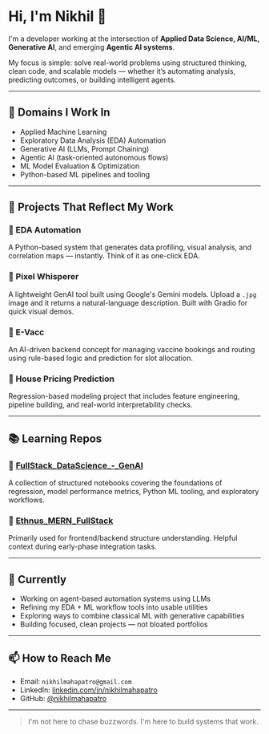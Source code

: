 # Hi, I'm Nikhil 👋

I'm a developer working at the intersection of **Applied Data Science, AI/ML, Generative AI**, and emerging **Agentic AI systems**.

My focus is simple: solve real-world problems using structured thinking, clean code, and scalable models — whether it’s automating analysis, predicting outcomes, or building intelligent agents.

---

## 🧠 Domains I Work In

- Applied Machine Learning  
- Exploratory Data Analysis (EDA) Automation  
- Generative AI (LLMs, Prompt Chaining)  
- Agentic AI (task-oriented autonomous flows)  
- ML Model Evaluation & Optimization  
- Python-based ML pipelines and tooling

---

## 🔨 Projects That Reflect My Work

### 🔹 EDA Automation  
A Python-based system that generates data profiling, visual analysis, and correlation maps — instantly. Think of it as one-click EDA.

### 🔹 Pixel Whisperer  
A lightweight GenAI tool built using Google's Gemini models. Upload a `.jpg` image and it returns a natural-language description. Built with Gradio for quick visual demos.  

### 🔹 E-Vacc  
An AI-driven backend concept for managing vaccine bookings and routing using rule-based logic and prediction for slot allocation.

### 🔹 House Pricing Prediction  
Regression-based modeling project that includes feature engineering, pipeline building, and real-world interpretability checks.

---

## 📚 Learning Repos

### 📁 [FullStack_DataScience_-_GenAI](https://github.com/nikhilmahapatro/FullStack_DataScience_-_GenAI)  
A collection of structured notebooks covering the foundations of regression, model performance metrics, Python ML tooling, and exploratory workflows.

### 📁 [Ethnus_MERN_FullStack](https://github.com/nikhilmahapatro/Ethnus_MERN_FullStack)  
Primarily used for frontend/backend structure understanding. Helpful context during early-phase integration tasks.

---

## 🎯 Currently

- Working on agent-based automation systems using LLMs  
- Refining my EDA + ML workflow tools into usable utilities  
- Exploring ways to combine classical ML with generative capabilities  
- Building focused, clean projects — not bloated portfolios

---

## 📫 How to Reach Me

- Email: `nikhilmahapatro@gmail.com`  
- LinkedIn: [linkedin.com/in/nikhilmahapatro](https://www.linkedin.com/in/nikhilmahapatro/)  
- GitHub: [@nikhilmahapatro](https://github.com/nikhilmahapatro)

---

> I'm not here to chase buzzwords. I'm here to build systems that work.
